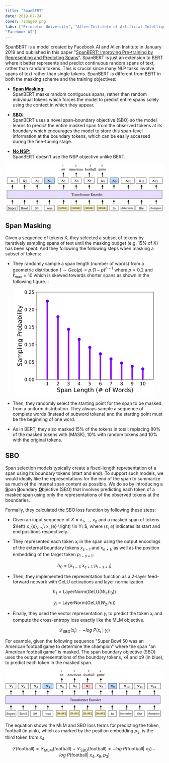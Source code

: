 ```yaml
---
title: "SpanBERT"
date: 2019-07-24
cover: /image0.png
labs: ["Princeton University", "Allen Institute of Artificial Intelligence",
"Facebook AI"]
---
```


SpanBERT is a model created by Facebook AI and Allen Institute in
January 2019 and published in this paper "[SpanBERT: Improving
Pre-training by Representing and Predicting
Spans](https://arxiv.org/pdf/1907.10529.pdf)". SpanBERT is just an
extension to BERT where it better represents and predict continuous
random spans of text, rather than random tokens. This is crucial since
many NLP tasks involve spans of text rather than single tokens. SpanBERT
is different from BERT in both the masking scheme and the training
objectives:

-   <u><strong>Span Masking:</strong></u>\
    SpanBERT masks random contiguous spans, rather than random
    individual tokens which forces the model to predict entire spans
    solely using the context in which they appear.

-   <u><strong>SBO:</strong></u>\
    SpanBERT uses a novel span-boundary objective (SBO) so the
    model learns to predict the entire masked span from the observed
    tokens at its boundary which encourages the model to store this
    span-level information at the boundary tokens, which can be easily
    accessed during the fine-tuning stage.

-   <u><strong>No NSP:</strong></u>\
    SpanBERT doesn't use the NSP objective unlike BERT.

<div align="center">
    <img src="media/SpanBERT/image1.png" width=750>
</div>

Span Masking
------------

Given a sequence of tokens X, they selected a subset of tokens by
iteratively sampling spans of text until the masking budget (e.g. 15% of
X) has been spent. And they following the following steps when masking a
subset of tokens:

-   They randomly sample a span length (number of words) from a
    geometric distribution
    $\ell \sim Geo(p) = p.\left( 1 - p \right)^{n - 1}$ where
    $p = 0.2$ and $\ell_{\max} = 10$ which is skewed towards shorter
    spans as shown in the following figure. :

<div align="center">
    <img src="media/SpanBERT/image2.png" width=450>
</div>

-   Then, they randomly select the starting point for the span to be
    masked from a uniform distribution. They always sample a sequence
    of complete words (instead of subword tokens) and the starting
    point must be the beginning of one word.

-   As in BERT, they also masked 15% of the tokens in total: replacing
    80% of the masked tokens with \[MASK\], 10% with random tokens and
    10% with the original tokens.

SBO
---

Span selection models typically create a fixed-length representation of
a span using its boundary tokens (start and end). To support such
models, we would ideally like the representations for the end of the
span to summarize as much of the internal span content as possible. We
do so by introducing a <u><strong>S</strong></u>pan <u><strong>B</strong></u>oundary
<u><strong>O</strong></u>bjective (SBO) that involves predicting each token of a
masked span using only the representations of the observed tokens at the
boundaries.

Formally, they calculated the SBO loss function by following these
steps:

-   Given an input sequence of $X = x_{1},\ ...,\ x_{n}$ and a masked
    span of tokens $\left( x_{s},...,\ x_{e} \right) \in Y\ $, where
    $\left( s,\ e \right)$ indicates its start and end positions
    respectively.

-   They represented each token $x_{i}$ in the span using the output
    encodings of the external boundary tokens $x_{s - 1}$ and
    $x_{e + 1}$, as well as the position embedding of the target token
    $p_{i - s + 1}$:

$$h_{0} = \left\lbrack x_{s - 1};x_{e + 1};p_{i - s + 1} \right\rbrack$$

-   Then, they implemented the representation function as a 2-layer
    feed-forward network with GeLU activations and layer normalization

$$h_{1} = \text{LayerNorm}\left( \text{GeLU}\left( W_{1}.h_{0} \right) \right)$$

$$y_{i} = \text{LayerNorm}\left( \text{GeLU}\left( W_{2}.h_{1} \right) \right)$$

-   Finally, they used the vector representation $y_{i}$ to predict the
    token $x_{i}$ and compute the cross-entropy loss exactly like the
    MLM objective.

$$\mathcal{L}_{\text{SBO}}\left( x_{i} \right) = - log\ P\left( x_{i}\  \middle| \ y_{i} \right)$$

For example, given the following sequence "Super Bowl 50 was an American
football game to determine the champion" where the span "an American
football game" is masked. The span boundary objective (SBO) uses the
output representations of the boundary tokens, x4 and x9 (in blue), to
predict each token in the masked span.

<div align="center">
    <img src="media/SpanBERT/image3.png" width=750>
</div>

The equation shows the MLM and SBO loss terms for predicting the token,
football (in pink), which as marked by the position embedding $p_{3}$,
is the third token from $x_{4}$.

$$\mathcal{L}\left( \text{football} \right) = \mathcal{L}_{\text{MLM}}\left( \text{football} \right) + \mathcal{L}_{\text{SBO}}\left( \text{football} \right) = - log\ P\left( \text{football} \middle| \ x_{7} \right) - log\ P\left( \text{football} \middle| \ x_{4},x_{9},p_{3} \right)$$
